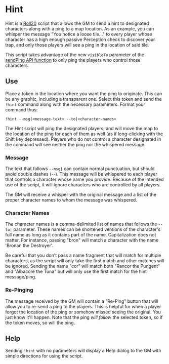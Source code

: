 # Hint
Hint is a [Roll20](http://roll20.net/) script that allows the GM to send a hint to designated characters along with a ping to a map location. As an example, you can whisper the message "You notice a loose tile..." to every player whose character has a high enough passive Perception check to discover your trap, and only those players will see a ping in the location of said tile.

This script takes advantage of the new `visibleTo` parameter of the [sendPing API function](https://wiki.roll20.net/API:Utility_Functions#Miscellaneous) to only ping the players who control those characters.

## Use
Place a token in the location where you want the ping to originate. This can be any graphic, including a transparent one. Select this token and send the `!hint` command along with the necessary parameters. Format your command thus:
```
!hint --msg|<message-text> --to|<character-names>
```
The Hint script will ping the designated players, and will move the map to the location of the ping for each of them as well (as if long-clicking with the Shift key depressed). Players who do not control a character designated in the command will see neither the ping nor the whispered message.

### Message
The text that follows `--msg|` can contain normal punctuation, but should avoid double dashes (--). This message will be whispered to each player that controls a character whose name you provide. Because of the intended use of the script, it will ignore characters who are controlled by all players.

The GM will receive a whisper with the original message and a list of the proper character names to whom the message was whispered.

### Character Names
The character names is a comma-delimited list of names that follows the `--to|` parameter. These names can be shortened versions of the character's full name as long as it contains part of the name. Capitalization does not matter. For instance, passing "bron" will match a character with the name 'Bronan the Destroyer'.

Be careful that you don't pass a name fragment that will match for multiple characters, as the script will only take the first match and other matches will be ignored. Sending the name "cor" will match both "Rancor the Pungent" and "Albacore the Tuna" but will only use the first match for the hint message/ping.

### Re-Pinging
The message received by the GM will contain a "Re-Ping" button that will allow you to re-send a ping to the players. This is helpful for when a player forgot the location of the ping or somehow missed seeing the original. You just know it'll happen. Note that the ping *will follow* the selected token, so if the token moves, so will the ping.

## Help
Sending `!hint` with no parameters will display a Help dialog to the GM with simple directions for using the script.
